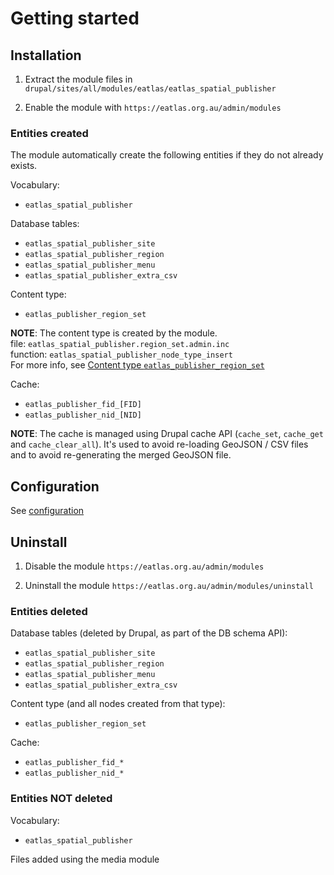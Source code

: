 # Getting started #

## Installation ##

1. Extract the module files in ```drupal/sites/all/modules/eatlas/eatlas_spatial_publisher```

2. Enable the module with ```https://eatlas.org.au/admin/modules```

### Entities created ###

The module automatically create the following entities if they do not already exists.

Vocabulary:
* ```eatlas_spatial_publisher```

Database tables:
* ```eatlas_spatial_publisher_site```
* ```eatlas_spatial_publisher_region```
* ```eatlas_spatial_publisher_menu```
* ```eatlas_spatial_publisher_extra_csv```

Content type:
* ```eatlas_publisher_region_set```

**NOTE**: The content type is created by the module.<br/>
    file: ```eatlas_spatial_publisher.region_set.admin.inc```<br/>
    function: ```eatlas_spatial_publisher_node_type_insert```<br/>
    For more info, see [Content type ```eatlas_publisher_region_set```](content-type-region-set.md)

Cache:
* ```eatlas_publisher_fid_[FID]```
* ```eatlas_publisher_nid_[NID]```

**NOTE**: The cache is managed using Drupal cache API (```cache_set```, ```cache_get``` and ```cache_clear_all```).
    It's used to avoid re-loading GeoJSON / CSV files and to avoid re-generating the merged GeoJSON file.


## Configuration ##

See [configuration](configuration.md) 


## Uninstall ##

1. Disable the module ```https://eatlas.org.au/admin/modules```

2. Uninstall the module ```https://eatlas.org.au/admin/modules/uninstall```

### Entities deleted ###

Database tables (deleted by Drupal, as part of the DB schema API):
* ```eatlas_spatial_publisher_site```
* ```eatlas_spatial_publisher_region```
* ```eatlas_spatial_publisher_menu```
* ```eatlas_spatial_publisher_extra_csv```

Content type (and all nodes created from that type):
* ```eatlas_publisher_region_set```

Cache:
* ```eatlas_publisher_fid_*```
* ```eatlas_publisher_nid_*```

### Entities NOT deleted ###

Vocabulary:
* ```eatlas_spatial_publisher```

Files added using the media module
